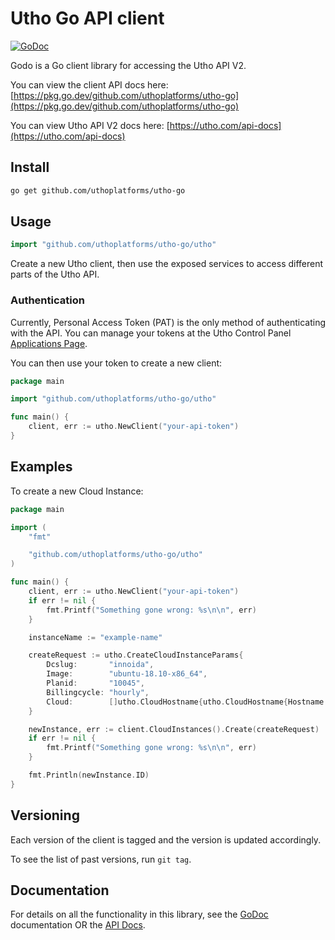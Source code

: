 # Utho Go API client

[![GoDoc](https://godoc.org/github.com/uthoplatforms/utho-go?status.svg)](https://godoc.org/github.com/uthoplatforms/utho-go)

Godo is a Go client library for accessing the Utho API V2.

You can view the client API docs here: [https://pkg.go.dev/github.com/uthoplatforms/utho-go](https://pkg.go.dev/github.com/uthoplatforms/utho-go)

You can view Utho API V2 docs here: [https://utho.com/api-docs](https://utho.com/api-docs)

## Install
```sh
go get github.com/uthoplatforms/utho-go
```

## Usage

```go
import "github.com/uthoplatforms/utho-go/utho"
```

Create a new Utho client, then use the exposed services to
access different parts of the Utho API.

### Authentication

Currently, Personal Access Token (PAT) is the only method of
authenticating with the API. You can manage your tokens
at the Utho Control Panel [Applications Page](https://console.utho.com/api).

You can then use your token to create a new client:

```go
package main

import "github.com/uthoplatforms/utho-go/utho"

func main() {
    client, err := utho.NewClient("your-api-token")
}
```

## Examples


To create a new Cloud Instance:

```go
package main

import (
	"fmt"

	"github.com/uthoplatforms/utho-go/utho"
)

func main() {
	client, err := utho.NewClient("your-api-token")
	if err != nil {
		fmt.Printf("Something gone wrong: %s\n\n", err)
	}

	instanceName := "example-name"

	createRequest := utho.CreateCloudInstanceParams{
		Dcslug:       "innoida",
		Image:        "ubuntu-18.10-x86_64",
		Planid:       "10045",
		Billingcycle: "hourly",
		Cloud:        []utho.CloudHostname{utho.CloudHostname{Hostname: instanceName}},
	}

	newInstance, err := client.CloudInstances().Create(createRequest)
	if err != nil {
		fmt.Printf("Something gone wrong: %s\n\n", err)
	}

	fmt.Println(newInstance.ID)
}
```

## Versioning

Each version of the client is tagged and the version is updated accordingly.

To see the list of past versions, run `git tag`.


## Documentation

For details on all the functionality in this library, see the [GoDoc](http://godoc.org/github.com/uthoplatforms/utho-go) documentation OR the [API Docs](https://utho.com/api-docs).
